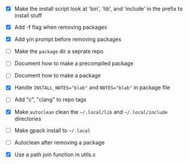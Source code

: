 
 - [x] Make the install script look at 'bin', 'lib', and 'include' in the prefix to install stuff
 - [x] Add -f flag when removing packages
 - [x] Add y/n prompt before removing packages
 - [ ] Make the `package` dir a seprate repo
 - [ ] Document how to make a precompiled package
 - [ ] Document how to make a package
 - [x] Handle `INSTALL_NOTES="blab"` and `NOTES="blab"` in package file
 - [ ] Add "c", "clang" to repo tags
 - [x] Make `autoclean` clean the `~/.local/lib` and `~/.local/include` directories
 - [ ] Make gpack install to `~/.local`
 - [ ] Autoclean after removing a package
 - [x] Use a path join function in utils.c

